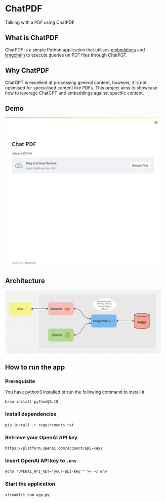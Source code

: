 # ChatPDF

Talking with a PDF using ChatPDF

## What is ChatPDF

ChatPDF is a simple Python application that utilises [embeddings](https://platform.openai.com/docs/guides/embeddings) and [langchain](https://github.com/hwchase17/langchain) to execute queries on PDF files through ChatPGT.

## Why ChatPDF

ChatGPT is excellent at processing general content, however, it is not optimised for specialised content like PDFs. This project aims to showcase how to leverage ChatGPT and embeddings against specific content.

## Demo

![chatpdf_demo](chatpdf_demo.gif)

## Architecture

![chatpdf_arch](chatpdf_arch.png)

## How to run the app

### Prerequisite

You have python3 installed or run the following command to install it.
```
brew install python@3.10
```

### Install dependencies

```
pip install -r requirements.txt
```

### Retrieve your OpenAI API key

```
https://platform.openai.com/account/api-keys
```

### Insert OpenAI API key to `.env`

```
echo "OPENAI_API_KEY='your-api-key'" >> ~/.env
```

### Start the application

```
streamlit run app.py
```
